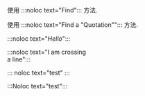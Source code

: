 使用 :::noloc text="Find"::: 方法.

使用 :::noloc text="Find a \"Quotation\""::: 方法.

:::noloc text="*Hello*":::

:::noloc text="I am crossing\
a line":::

::: noloc text="test" :::

:::Noloc text="test":::
